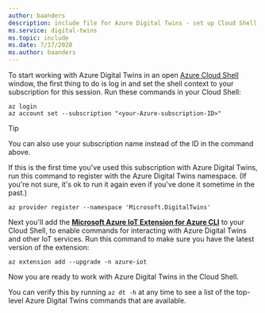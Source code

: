 ```yaml
---
author: baanders
description: include file for Azure Digital Twins - set up Cloud Shell and the IoT extension
ms.service: digital-twins
ms.topic: include
ms.date: 7/17/2020
ms.author: baanders
---
```


To start working with Azure Digital Twins in an open [Azure Cloud Shell](https://shell.azure.com) window, the first thing to do is log in and set the shell context to your subscription for this session. Run these commands in your Cloud Shell:

```azurecli-interactive
az login
az account set --subscription "<your-Azure-subscription-ID>"
```
> [!TIP]
> You can also use your subscription name instead of the ID in the command above. 

If this is the first time you've used this subscription with Azure Digital Twins, run this command to register with the Azure Digital Twins namespace. (If you're not sure, it's ok to run it again even if you've done it sometime in the past.)

```azurecli-interactive
az provider register --namespace 'Microsoft.DigitalTwins'
```

Next you'll add the [**Microsoft Azure IoT Extension for Azure CLI**](/cli/azure/ext/azure-iot/iot) to your Cloud Shell, to enable commands for interacting with Azure Digital Twins and other IoT services. Run this command to make sure you have the latest version of the extension:

```azurecli-interactive
az extension add --upgrade -n azure-iot
```

Now you are ready to work with Azure Digital Twins in the Cloud Shell.

You can verify this by running `az dt -h` at any time to see a list of the top-level Azure Digital Twins commands that are available.